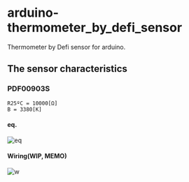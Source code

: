 # arduino-thermometer_by_defi_sensor
Thermometer by Defi sensor for arduino.

## The sensor characteristics
### PDF00903S

```
R25ºC = 10000[Ω]
B = 3380[K]
```

#### eq.
![eq](https://user-images.githubusercontent.com/11486268/62881604-2025a880-bd6b-11e9-86f2-68b08cad765c.png)

#### Wiring(WIP, MEMO)
![w](https://user-images.githubusercontent.com/11486268/63232586-1ff24500-c264-11e9-82f9-0360e538737d.jpg)
